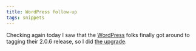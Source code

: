 ```yaml
---
title: WordPress follow-up
tags: snippets
---
```


Checking again today I saw that the [WordPress](http://wordpress.org/) folks finally got around to tagging their 2.0.6 release, so I did [the upgrade](http://www.wincent.com/wiki/Upgrading_from_WordPress_2.0.5_to_2.0.6_using_Subversion).
